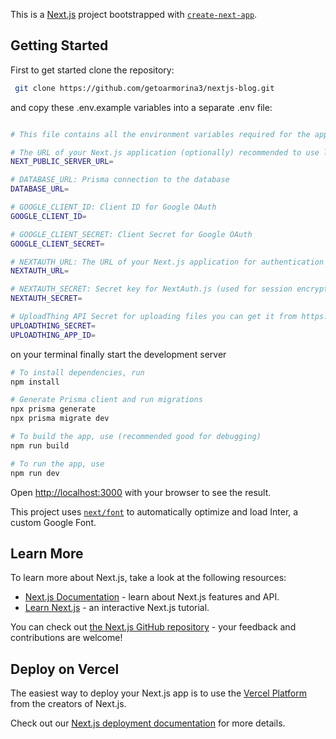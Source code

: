 This is a [Next.js](https://nextjs.org/) project bootstrapped with [`create-next-app`](https://github.com/vercel/next.js/tree/canary/packages/create-next-app).

## Getting Started

First to get started clone the repository:

```bash
 git clone https://github.com/getoarmorina3/nextjs-blog.git
```

and copy these .env.example variables into a separate .env file:
```bash

# This file contains all the environment variables required for the application to run

# The URL of your Next.js application (optionally) recommended to use localhost for development
NEXT_PUBLIC_SERVER_URL=

# DATABASE_URL: Prisma connection to the database
DATABASE_URL= 

# GOOGLE_CLIENT_ID: Client ID for Google OAuth
GOOGLE_CLIENT_ID= 

# GOOGLE_CLIENT_SECRET: Client Secret for Google OAuth
GOOGLE_CLIENT_SECRET= 

# NEXTAUTH_URL: The URL of your Next.js application for authentication
NEXTAUTH_URL= 

# NEXTAUTH_SECRET: Secret key for NextAuth.js (used for session encryption)
NEXTAUTH_SECRET= 

# UploadThing API Secret for uploading files you can get it from https://uploadthing.com/
UPLOADTHING_SECRET=
UPLOADTHING_APP_ID=
```

on your terminal finally start the development server
```bash
# To install dependencies, run
npm install

# Generate Prisma client and run migrations
npx prisma generate
npx prisma migrate dev

# To build the app, use (recommended good for debugging)
npm run build

# To run the app, use
npm run dev
```

Open [http://localhost:3000](http://localhost:3000) with your browser to see the result.

This project uses [`next/font`](https://nextjs.org/docs/basic-features/font-optimization) to automatically optimize and load Inter, a custom Google Font.

## Learn More

To learn more about Next.js, take a look at the following resources:

- [Next.js Documentation](https://nextjs.org/docs) - learn about Next.js features and API.
- [Learn Next.js](https://nextjs.org/learn) - an interactive Next.js tutorial.

You can check out [the Next.js GitHub repository](https://github.com/vercel/next.js/) - your feedback and contributions are welcome!

## Deploy on Vercel

The easiest way to deploy your Next.js app is to use the [Vercel Platform](https://vercel.com/new?utm_medium=default-template&filter=next.js&utm_source=create-next-app&utm_campaign=create-next-app-readme) from the creators of Next.js.

Check out our [Next.js deployment documentation](https://nextjs.org/docs/deployment) for more details.
